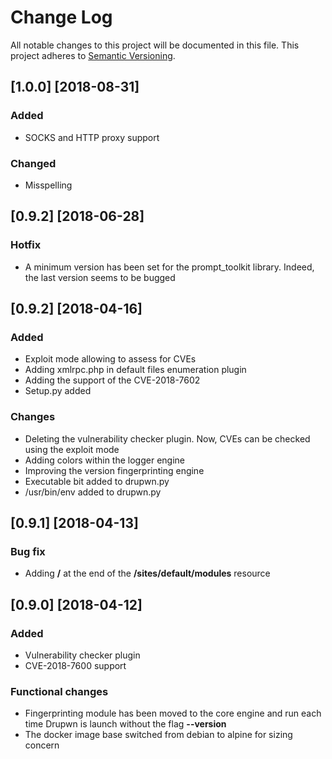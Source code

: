 # Change Log

All notable changes to this project will be documented in this file.
This project adheres to [Semantic Versioning](http://semver.org/).

## [1.0.0] [2018-08-31]

### Added

* SOCKS and HTTP proxy support

### Changed

* Misspelling

## [0.9.2] [2018-06-28]

### Hotfix

* A minimum version has been set for the prompt_toolkit library. Indeed, the last version seems to be bugged

## [0.9.2] [2018-04-16]

### Added

* Exploit mode allowing to assess for CVEs
* Adding xmlrpc.php in default files enumeration plugin
* Adding the support of the CVE-2018-7602
* Setup.py added

### Changes

* Deleting the vulnerability checker plugin. Now, CVEs can be checked using the exploit mode
* Adding colors within the logger engine
* Improving the version fingerprinting engine
* Executable bit added to drupwn.py
* /usr/bin/env added to drupwn.py

## [0.9.1] [2018-04-13]

### Bug fix

* Adding **/** at the end of the **/sites/default/modules** resource

## [0.9.0] [2018-04-12]

### Added

* Vulnerability checker plugin
* CVE-2018-7600 support

### Functional changes

* Fingerprinting module has been moved to the core engine and run each time Drupwn is launch without the flag **--version**
* The docker image base switched from debian to alpine for sizing concern
